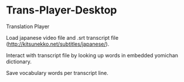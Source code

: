 # Trans-Player-Desktop

Translation Player

Load japanese video file and .srt transcript file (http://kitsunekko.net/subtitles/japanese/).

Interact with transcript file by looking up words in embedded yomichan dictionary.

Save vocabulary words per transcript line.

